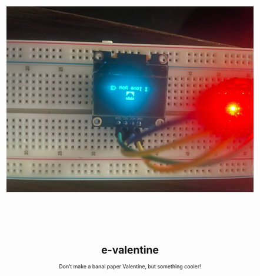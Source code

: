 <head>
	<style>
		.rotate {
		    -webkit-transform: rotate(90deg);
		    -moz-transform: rotate(90deg);
		    -o-transform: rotate(90deg);
		    -ms-transform: rotate(90deg);
		    transform: rotate(90deg);
		}
	</style>
</head>
<body>
	<table align="center">
		<img src="https://github.com/xXxCLOTIxXx/e-valentine/blob/main/img.jpg" class="rotate">
	</table>
  <h1 align="center">e-valentine</h1>
  <p align="center">Don’t make a banal paper Valentine, but something cooler!</p>
</body>
